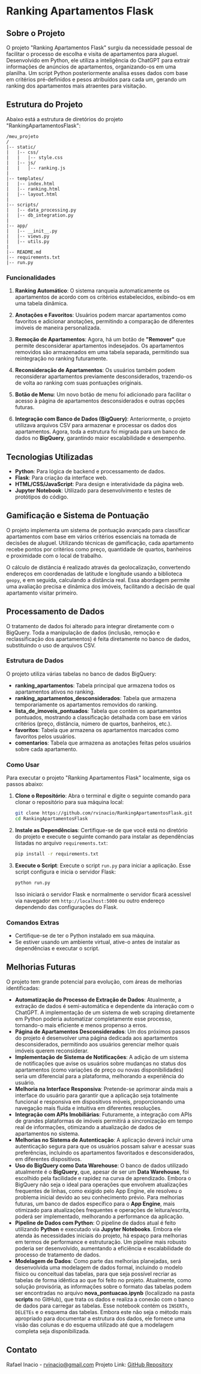 # Ranking Apartamentos Flask

## Sobre o Projeto
O projeto "Ranking Apartamentos Flask" surgiu da necessidade pessoal de facilitar o processo de escolha e visita de apartamentos para aluguel. Desenvolvido em Python, ele utiliza a inteligência do ChatGPT para extrair informações de anúncios de apartamentos, organizando-os em uma planilha. Um script Python posteriormente analisa esses dados com base em critérios pré-definidos e pesos atribuídos para cada um, gerando um ranking dos apartamentos mais atraentes para visitação.

## Estrutura do Projeto

Abaixo está a estrutura de diretórios do projeto "RankingApartamentosFlask":
```
/meu_projeto
/
|-- static/
|   |-- css/
|   |   |-- style.css
|   |-- js/
|   |   |-- ranking.js
|
|-- templates/
|   |-- index.html
|   |-- ranking.html
|   |-- layout.html
|
|-- scripts/
|   |-- data_processing.py
|   |-- db_integration.py
|
|-- app/
|   |-- __init__.py
|   |-- views.py
|   |-- utils.py
|
|-- README.md
|-- requirements.txt
|-- run.py
```

### Funcionalidades

1. **Ranking Automático**: O sistema ranqueia automaticamente os apartamentos de acordo com os critérios estabelecidos, exibindo-os em uma tabela dinâmica.

2. **Anotações e Favoritos**: Usuários podem marcar apartamentos como favoritos e adicionar anotações, permitindo a comparação de diferentes imóveis de maneira personalizada.

3. **Remoção de Apartamentos**: Agora, há um botão de **"Remover"** que permite desconsiderar apartamentos indesejados. Os apartamentos removidos são armazenados em uma tabela separada, permitindo sua reintegração no ranking futuramente.

4. **Reconsideração de Apartamentos**: Os usuários também podem reconsiderar apartamentos previamente desconsiderados, trazendo-os de volta ao ranking com suas pontuações originais.

5. **Botão de Menu**: Um novo botão de menu foi adicionado para facilitar o acesso à página de apartamentos desconsiderados e outras opções futuras.

6. **Integração com Banco de Dados (BigQuery)**: Anteriormente, o projeto utilizava arquivos CSV para armazenar e processar os dados dos apartamentos. Agora, toda a estrutura foi migrada para um banco de dados no **BigQuery**, garantindo maior escalabilidade e desempenho.

## Tecnologias Utilizadas
- **Python**: Para lógica de backend e processamento de dados.
- **Flask**: Para criação da interface web.
- **HTML/CSS/JavaScript**: Para design e interatividade da página web.
- **Jupyter Notebook**: Utilizado para desenvolvimento e testes de protótipos do código.

## Gamificação e Sistema de Pontuação

O projeto implementa um sistema de pontuação avançado para classificar apartamentos com base em vários critérios essenciais na tomada de decisões de aluguel. Utilizando técnicas de gamificação, cada apartamento recebe pontos por critérios como preço, quantidade de quartos, banheiros e proximidade com o local de trabalho.

O cálculo de distância é realizado através da geolocalização, convertendo endereços em coordenadas de latitude e longitude usando a biblioteca `geopy`, e em seguida, calculando a distância real. Essa abordagem permite uma avaliação precisa e dinâmica dos imóveis, facilitando a decisão de qual apartamento visitar primeiro.

## Processamento de Dados

O tratamento de dados foi alterado para integrar diretamente com o BigQuery. Toda a manipulação de dados (inclusão, remoção e reclassificação dos apartamentos) é feita diretamente no banco de dados, substituindo o uso de arquivos CSV.

### Estrutura de Dados

O projeto utiliza várias tabelas no banco de dados BigQuery:

- **ranking_apartamentos**: Tabela principal que armazena todos os apartamentos ativos no ranking.
- **ranking_apartamentos_desconsiderados**: Tabela que armazena temporariamente os apartamentos removidos do ranking.
- **lista_de_imoveis_pontuados**: Tabela que contém os apartamentos pontuados, mostrando a classificação detalhada com base em vários critérios (preço, distância, número de quartos, banheiros, etc.).
- **favoritos**: Tabela que armazena os apartamentos marcados como favoritos pelos usuários.
- **comentarios**: Tabela que armazena as anotações feitas pelos usuários sobre cada apartamento.


### Como Usar
Para executar o projeto "Ranking Apartamentos Flask" localmente, siga os passos abaixo:

1. **Clone o Repositório**:
   Abra o terminal e digite o seguinte comando para clonar o repositório para sua máquina local:
   ```bash
   git clone https://github.com/rvinacio/RankingApartamentosFlask.git
   cd RankingApartamentosFlask
   ```

2. **Instale as Dependências**:
   Certifique-se de que você está no diretório do projeto e execute o seguinte comando para instalar as dependências listadas no arquivo `requirements.txt`:
   ```bash
   pip install -r requirements.txt
   ```

3. **Execute o Script**:
   Execute o script `run.py` para iniciar a aplicação. Esse script configura e inicia o servidor Flask:
   ```bash
   python run.py
   ```

   Isso iniciará o servidor Flask e normalmente o servidor ficará acessível via navegador em `http://localhost:5000` ou outro endereço dependendo das configurações do Flask.

### Comandos Extras
- Certifique-se de ter o Python instalado em sua máquina.
- Se estiver usando um ambiente virtual, ative-o antes de instalar as dependências e executar o script.

## Melhorias Futuras

O projeto tem grande potencial para evolução, com áreas de melhorias identificadas:

- **Automatização do Processo de Extração de Dados**: Atualmente, a extração de dados é semi-automática e dependente da interação com o ChatGPT. A implementação de um sistema de web scraping diretamente em Python poderia automatizar completamente esse processo, tornando-o mais eficiente e menos propenso a erros.
- **Página de Apartamentos Desconsiderados**: Um dos próximos passos do projeto é desenvolver uma página dedicada aos apartamentos desconsiderados, permitindo aos usuários gerenciar melhor quais imóveis querem reconsiderar.
- **Implementação de Sistema de Notificações**: A adição de um sistema de notificações que avise os usuários sobre mudanças no status dos apartamentos (como variações de preço ou novas disponibilidades) seria um diferencial para a plataforma, melhorando a experiência do usuário.
- **Melhoria na Interface Responsiva**: Pretende-se aprimorar ainda mais a interface do usuário para garantir que a aplicação seja totalmente funcional e responsiva em dispositivos móveis, proporcionando uma navegação mais fluida e intuitiva em diferentes resoluções.
- **Integração com APIs Imobiliárias**: Futuramente, a integração com APIs de grandes plataformas de imóveis permitirá a sincronização em tempo real de informações, otimizando a atualização de dados de apartamentos no sistema.
- **Melhorias no Sistema de Autenticação**: A aplicação deverá incluir uma autenticação segura para que os usuários possam salvar e acessar suas preferências, incluindo os apartamentos favoritados e desconsiderados, em diferentes dispositivos.
- **Uso do BigQuery como Data Warehouse**: O banco de dados utilizado atualmente é o **BigQuery**, que, apesar de ser um **Data Warehouse**, foi escolhido pela facilidade e rapidez na curva de aprendizado. Embora o BigQuery não seja o ideal para operações que envolvem atualizações frequentes de linhas, como exigido pelo App Engine, ele resolveu o problema inicial devido ao seu conhecimento prévio. Para melhorias futuras, um banco de dados específico para o **App Engine**, mais otimizado para atualizações frequentes e operações de leitura/escrita, poderá ser implementado, melhorando a performance da aplicação.
- **Pipeline de Dados com Python**: O pipeline de dados atual é feito utilizando **Python** e executado via **Jupyter Notebooks**. Embora ele atenda às necessidades iniciais do projeto, há espaço para melhorias em termos de performance e estruturação. Um pipeline mais robusto poderia ser desenvolvido, aumentando a eficiência e escalabilidade do processo de tratamento de dados.
- **Modelagem de Dados**: Como parte das melhorias planejadas, será desenvolvida uma modelagem de dados formal, incluindo o modelo físico ou conceitual das tabelas, para que seja possível recriar as tabelas de forma idêntica ao que foi feito no projeto. Atualmente, como solução provisória, as informações sobre o formato das tabelas podem ser encontradas no arquivo **nova_pontuacao.ipynb** (localizado na pasta **scripts** no GitHub), que trata os dados e realiza a conexão com o banco de dados para carregar as tabelas. Esse notebook contém os `INSERTs`, `DELETEs` e o esquema das tabelas. Embora este não seja o método mais apropriado para documentar a estrutura dos dados, ele fornece uma visão das colunas e do esquema utilizado até que a modelagem completa seja disponibilizada.

## Contato
Rafael Inacio - rvinacio@gmail.com
Projeto Link: [GitHub Repository](https://github.com/rvinacio/RankingApartamentosFlask)

